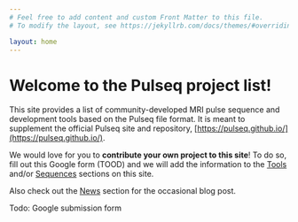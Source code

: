 ```yaml
---
# Feel free to add content and custom Front Matter to this file.
# To modify the layout, see https://jekyllrb.com/docs/themes/#overriding-theme-defaults

layout: home
---
```


<h1> Welcome to the Pulseq project list! </h1>

This site provides a list of 
community-developed MRI pulse sequence and development tools
based on the Pulseq file format.
It is meant to supplement the official Pulseq site and repository, 
[https://pulseq.github.io/](https://pulseq.github.io/).

We would love for you to **contribute your own project to this site**! 
To do so, fill out this Google form (TOOD) and we will add the information to the 
[Tools](/tools/) and/or [Sequences](/sequences) sections on this site.


Also check out the [News](/news/) section for the occasional blog post.

Todo: Google submission form

<!-- 
{% for post in site.pages %}
<li> <a href="{{ post.url }}">{{ post.title }}</a></li>
{% endfor %}
-->

